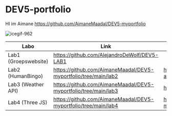 # DEV5-portfolio
HI im Aimane
https://github.com/AimaneMaadal/DEV5-myportfolio

![icegif-962](https://user-images.githubusercontent.com/101838583/191476946-7f80f036-af79-4389-acd0-8d6bc363322f.gif)


| Labo  | Link | Demo |
| ------------- | ------------- | ------------- |
| Lab1 (Groepswebsite)  | https://github.com/AlejandroDeWolf/DEV5-LAB1 |
| Lab2 (HumanBingo)  | https://github.com/AimaneMaadal/DEV5-myportfolio/tree/main/lab2 | https://codesandbox.io/s/lab2-aimanemaadal-5lvcld |
| Lab3 (Weather API)  | https://github.com/AimaneMaadal/DEV5-myportfolio/tree/main/lab3 | https://lab3-silk.vercel.app/ |
| Lab4 (Three JS)  | https://github.com/AimaneMaadal/DEV5-myportfolio/tree/main/lab4 | https://donut-murex.vercel.app/ |

